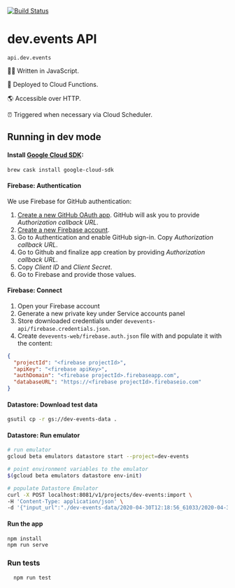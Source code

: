 [![Build Status](https://travis-ci.org/unicorncoding/devevents-api.svg?branch=master)](https://travis-ci.org/unicorncoding/devevents-api)

# dev.events API

```
api.dev.events
```

👩‍💻 Written in JavaScript.

🚀 Deployed to Cloud Functions.

🌎 Accessible over HTTP.

⏰ Triggered when necessary via Cloud Scheduler.

## Running in dev mode

#### Install [Google Cloud SDK](https://cloud.google.com/sdk/install):

```bash
brew cask install google-cloud-sdk
```

#### Firebase: Authentication

We use Firebase for GitHub authentication:

1. [Create a new GitHub OAuth app](https://github.com/settings/applications/new). GitHub will ask you to provide _Authorization callback URL_.
2. [Create a new Firebase account](https:///firebase.google.com).
3. Go to Authentication and enable GitHub sign-in. Copy _Authorization callback URL_.
4. Go to Github and finalize app creation by providing _Authorization callback URL_.
5. Copy _Client ID_ and _Client Secret_.
6. Go to Firebase and provide those values.

#### Firebase: Connect

1. Open your Firebase account
2. Generate a new private key under Service accounts panel
3. Store downloaded credentials under `devevents-api/firebase.credentials.json`.
4. Create `devevents-web/firebase.auth.json` file with and populate it with the content:

```json
{
  "projectId": "<firebase projectId>",
  "apiKey": "<firebase apiKey>",
  "authDomain": "<firebase projectId>.firebaseapp.com",
  "databaseURL": "https://<firebase projectId>.firebaseio.com"
}
```

#### Datastore: Download test data

```bash
gsutil cp -r gs://dev-events-data .
```

#### Datastore: Run emulator

```bash
# run emulator
gcloud beta emulators datastore start --project=dev-events

# point environment variables to the emulator
$(gcloud beta emulators datastore env-init)

# populate Datastore Emulator
curl -X POST localhost:8081/v1/projects/dev-events:import \
-H 'Content-Type: application/json' \
-d '{"input_url":"./dev-events-data/2020-04-30T12:18:56_61033/2020-04-30T12:18:56_61033.overall_export_metadata"}'
```

#### Run the app

```bash
npm install
npm run serve
```

### Run tests

```bash
  npm run test
```
